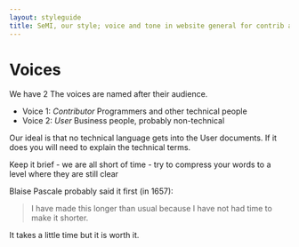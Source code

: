 ```yaml
---
layout: styleguide
title: SeMI, our style; voice and tone in website general for contrib and user
---
```

# Voices
We have 2 The voices are named after their audience.
- Voice 1: _Contributor_ Programmers and other technical people
- Voice 2: _User_ Business people, probably non-technical

Our ideal is that no technical language gets into the User documents. If it does you will need to explain the technical terms.

Keep it brief - we are all short of time - try to compress your words to a level where they are still clear 

Blaise Pascale probably said it first (in 1657):
> I have made this longer than usual because I have not had time to make it shorter.  

It takes a little time but it is worth it.
